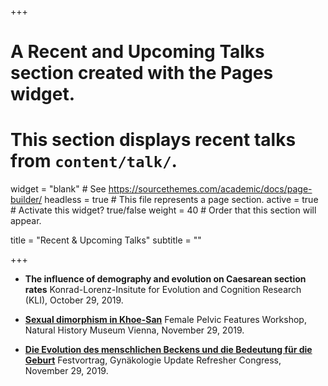 +++
# A Recent and Upcoming Talks section created with the Pages widget.
# This section displays recent talks from `content/talk/`.

widget = "blank"  # See https://sourcethemes.com/academic/docs/page-builder/
headless = true  # This file represents a page section.
active = true  # Activate this widget? true/false
weight = 40  # Order that this section will appear.

title = "Recent & Upcoming Talks"
subtitle = ""

+++

- **The influence of demography and evolution on Caesarean section rates**
Konrad-Lorenz-Insitute for Evolution and Cognition Research (KLI), October 29, 2019.

- [**Sexual dimorphism in Khoe-San**](https://www.fomf.at/gynaekologie-update-refresher-wien-1119#fomf-program)
Female Pelvic Features Workshop, Natural History Museum Vienna, November 29, 2019.

- [**Die Evolution des menschlichen Beckens und die Bedeutung für die Geburt**](https://www.fomf.at/gynaekologie-update-refresher-wien-1119#fomf-program)
Festvortrag, Gynäkologie Update Refresher Congress, November 29, 2019.




